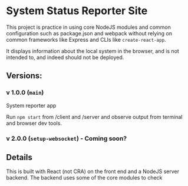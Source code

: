 # System Status Reporter Site

This project is practice in using core NodeJS modules and common configuration such as package.json and webpack without relying on common frameworks like Express and CLIs like `create-react-app`.

It displays information about the local system in the browser, and is not intended to, and indeed should not be deployed.

## Versions:

### v 1.0.0 (`main`)

System reporter app

Run `npm start` from /client and /server and observe output from terminal and browser dev tools.

### v 2.0.0 (`setup-websocket`) - Coming soon?

## Details

This is built with React (not CRA) on the front end and a NodeJS server backend.
The backend uses some of the core modules to check
